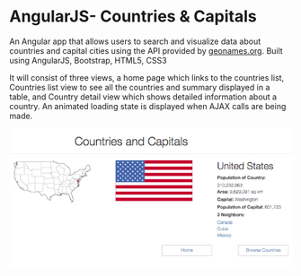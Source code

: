 # AngularJS- Countries & Capitals

An Angular app that allows users to search and visualize data about countries and capital cities using the API provided by [geonames.org](http://www.geonames.org/). Built using AngularJS, Bootstrap, HTML5, CSS3

It will consist of three views, a home page which links to the countries list, Countries list view to see all the countries and summary displayed in a table, and Country detail view which shows detailed information about a country.
An animated loading state is displayed when AJAX calls are being made.

![Screenshot:](https://raw.githubusercontent.com/avireni/angularjs-countries-capitals/gh-pages/app/assets/geonames.gif)
